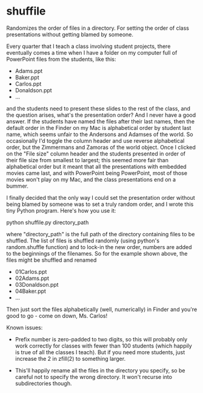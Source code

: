 # shuffile
Randomizes the order of files in a directory.  For setting the order of class presentations without getting blamed by someone.

Every quarter that I teach a class involving student projects, there eventually comes a time when I have a folder on my computer full of PowerPoint files from the students, like this:

 * Adams.ppt
 * Baker.ppt
 * Carlos.ppt
 * Donaldson.ppt
 * ...

and the students need to present these slides to the rest of the class, and the question arises, what's the presentation order?  And I never have a good answer.  If the students have named the files after their last names, then the default order in the Finder on my Mac is alphabetical order by student last name, which seems unfair to the Andersons and Adamses of the world.  So occasionally I'd toggle the column header and use reverse alphabetical order, but the Zimmermans and Zamoras of the world object.  Once I clicked on the "File size" column header and the students presented in order of their file size from smallest to largest; this seemed more fair than alphabetical order but it meant that all the presentations with embedded movies came last, and with PowerPoint being PowerPoint, most of those movies won't play on my Mac, and the class presentations end on a bummer.

I finally decided that the only way I could set the presentation order without being blamed by someone was to set a truly random order, and I wrote this tiny Python program.  Here's how you use it:

   python shuffile.py directory_path

where "directory_path" is the full path of the directory containing files to be shuffled.  The list of files is shuffled randomly (using python's random.shuffle function) and to lock-in the new order, numbers are added to the beginnings of the filenames.  So for the example shown above, the files might be shuffled and renamed

 * 01Carlos.ppt
 * 02Adams.ppt
 * 03Donaldson.ppt
 * 04Baker.ppt
 * ...

 Then just sort the files alphabetically (well, numerically) in Finder and you're good to go - come on down, Ms. Carlos!

 Known issues:

 * Prefix number is zero-padded to two digits, so this will probably only work correctly for classes with fewer than 100 students (which happily is true of all the classes I teach).  But if you need more students, just increase the 2 in zfill(2) to something larger.

 * This'll happily rename all the files in the directory you specify, so be careful not to specify the wrong directory.  It won't recurse into subdirectories though.

 